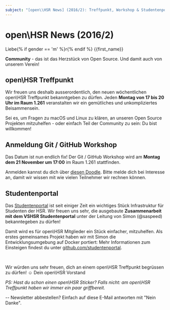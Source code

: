 ```yaml
---
subject: "[open\\HSR News] (2016/2): Treffpunkt, Workshop & Studentenportal"
---
```

# open\\HSR News (2016/2)

Liebe{% if gender == 'm' %}r{% endif %} {{first_name}}

**Community** - das ist das Herzstück von Open Source. Und damit auch von unserem Verein!

## open\\HSR Treffpunkt

Wir freuen uns deshalb ausserordentlich, den neuen wöchentlichen open\\HSR Treffpunkt bekanntgeben zu dürfen. Jeden **Montag von 17 bis 20 Uhr im Raum 1.261** veranstalten wir ein gemütliches und unkompliziertes Beisammensein.

Sei es, um Fragen zu macOS und Linux zu klären, an unseren Open Source Projekten mitzuhelfen - oder einfach Teil der Community zu sein: Du bist willkommen!

## Anmeldung Git / GitHub Workshop
Das Datum ist nun endlich fix! Der Git / GitHub Workshop wird am **Montag dem 21 November um 17:00** im Raum 1.261 stattfinden.

Anmelden kannst du dich über [diesen Doodle](http://doodle.com/poll/t5pzqmszpndaqqf4). Bitte melde dich bei Interesse an, damit wir wissen mit wie vielen Teilnehmer wir rechnen können.

## Studentenportal

Das [Studentenportal](https://studentenportal.ch/) ist seit einiger Zeit ein wichtiges Stück Infrastruktur für Studenten der HSR. Wir freuen uns sehr, die ausgebaute **Zusammenarbeit mit dem VSHSR Studentenportal** unter der Leitung von Simon (@saspeed) bekanntegeben zu dürfen!

Damit wird es für open\\HSR Mitglieder ein Stück einfacher, mitzuhelfen. Als erstes gemeinsames Projekt haben wir mit Simon die Entwicklungsumgebung auf Docker portiert: Mehr Informationen zum Einsteigen findest du unter [github.com/studentenportal](https://github.com/studentenportal/).

<br>

Wir würden uns sehr freuen, dich an einem open\\HSR Treffpunkt begrüssen zu dürfen! ☺
Dein open\\HSR Vorstand

_PS: Hast du schon einen open\\HSR Sticker? Falls nicht: am open\\HSR Treffpunkt haben wir immer ein paar griffbereit._

--
Newsletter abbestellen? Einfach auf diese E-Mail antworten mit "Nein Danke".

